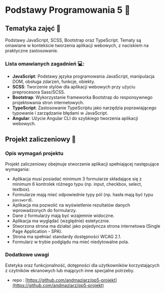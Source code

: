 # Podstawy Programowania 5 🚀

## Tematyka zajęć 📒

Podstawy JavaScript, SCSS, Bootstrap oraz TypeScript. Tematy są omawiane w kontekście tworzenia aplikacji webowych, z naciskiem na praktyczne zastosowanie.

### Lista omawianych zagadnień 💻: 

- **JavaScript**: Podstawy języka programowania JavaScript, manipulacja DOM, obsługa zdarzeń, funkcje, obiekty.
- **SCSS**: Tworzenie stylów dla aplikacji webowych przy użyciu preprocesora Sass/SCSS.
- **Bootstrap**: Wykorzystanie frameworka Bootstrap do responsywnego projektowania stron internetowych.
- **TypeScript**: Zastosowanie TypeScriptu jako narzędzia poprawiającego typowanie i zarządzanie błędami w JavaScript.
- **Angular**: Użycie Angular CLI do szybkiego tworzenia aplikacji webowych.

## Projekt zaliczeniowy 📝


### Opis wymagań projektu

Projekt zaliczeniowy obejmuje stworzenie aplikacji spełniającej następujące wymagania:

- Aplikacja musi posiadać minimum 3 formularze składające się z minimum 6 kontrolek różnego typu (np. input, checkbox, select, textbox).
- Formularze mają mieć odpowiednie typy pól (np. hasła mają być typu `password`).
- Aplikacja ma pozwolić na wyświetlenie rezultatów danych wprowadzonych do formularzy.
- Dane z formularzy mają być wzajemnie widoczne.
- Aplikacja ma wyglądać (względnie) estetycznie.
- Stworzona strona ma działać jako pojedyncza strona internetowa (Single Page Application - SPA).
- Strona ma spełniać standardy dostępności WCAG 2.1.
- Formularz w trybie podglądu ma mieć niedytowalne pola.

### Dodatkowe uwagi

Estetyka oraz funkcjonalność, dotępności dla użytkowników korzystających z czytników ekranowych lub mających inne specjalne potrzeby.
- repo : [https://github.com/andmaziarz/pp5-projekt](https://github.com/andmaziarz/pp5-projekt)
